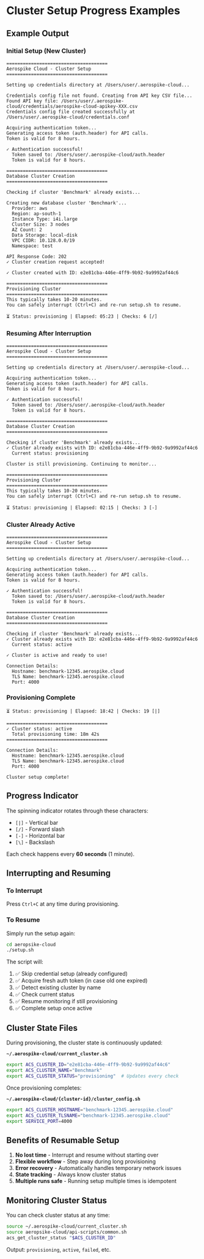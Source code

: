 # Cluster Setup Progress Examples

## Example Output

### Initial Setup (New Cluster)

```
=====================================
Aerospike Cloud - Cluster Setup
=====================================

Setting up credentials directory at /Users/user/.aerospike-cloud...

Credentials config file not found. Creating from API key CSV file...
Found API key file: /Users/user/.aerospike-cloud/credentials/aerospike-cloud-apikey-XXX.csv
Credentials config file created successfully at /Users/user/.aerospike-cloud/credentials.conf

Acquiring authentication token...
Generating access token (auth.header) for API calls.
Token is valid for 8 hours.

✓ Authentication successful!
  Token saved to: /Users/user/.aerospike-cloud/auth.header
  Token is valid for 8 hours.

=====================================
Database Cluster Creation
=====================================

Checking if cluster 'Benchmark' already exists...

Creating new database cluster 'Benchmark'...
  Provider: aws
  Region: ap-south-1
  Instance Type: i4i.large
  Cluster Size: 3 nodes
  AZ Count: 2
  Data Storage: local-disk
  VPC CIDR: 10.128.0.0/19
  Namespace: test

API Response Code: 202
✓ Cluster creation request accepted!

✓ Cluster created with ID: e2e81cba-446e-4ff9-9b92-9a9992af44c6

=====================================
Provisioning Cluster
=====================================
This typically takes 10-20 minutes.
You can safely interrupt (Ctrl+C) and re-run setup.sh to resume.

⏳ Status: provisioning | Elapsed: 05:23 | Checks: 6 [/]
```

### Resuming After Interruption

```
=====================================
Aerospike Cloud - Cluster Setup
=====================================

Setting up credentials directory at /Users/user/.aerospike-cloud...

Acquiring authentication token...
Generating access token (auth.header) for API calls.
Token is valid for 8 hours.

✓ Authentication successful!
  Token saved to: /Users/user/.aerospike-cloud/auth.header
  Token is valid for 8 hours.

=====================================
Database Cluster Creation
=====================================

Checking if cluster 'Benchmark' already exists...
✓ Cluster already exists with ID: e2e81cba-446e-4ff9-9b92-9a9992af44c6
  Current status: provisioning

Cluster is still provisioning. Continuing to monitor...

=====================================
Provisioning Cluster
=====================================
This typically takes 10-20 minutes.
You can safely interrupt (Ctrl+C) and re-run setup.sh to resume.

⏳ Status: provisioning | Elapsed: 02:15 | Checks: 3 [-]
```

### Cluster Already Active

```
=====================================
Aerospike Cloud - Cluster Setup
=====================================

Setting up credentials directory at /Users/user/.aerospike-cloud...

Acquiring authentication token...
Generating access token (auth.header) for API calls.
Token is valid for 8 hours.

✓ Authentication successful!
  Token saved to: /Users/user/.aerospike-cloud/auth.header
  Token is valid for 8 hours.

=====================================
Database Cluster Creation
=====================================

Checking if cluster 'Benchmark' already exists...
✓ Cluster already exists with ID: e2e81cba-446e-4ff9-9b92-9a9992af44c6
  Current status: active

✓ Cluster is active and ready to use!

Connection Details:
  Hostname: benchmark-12345.aerospike.cloud
  TLS Name: benchmark-12345.aerospike.cloud
  Port: 4000
```

### Provisioning Complete

```
⏳ Status: provisioning | Elapsed: 18:42 | Checks: 19 [|]

=====================================
✓ Cluster status: active
  Total provisioning time: 18m 42s
=====================================

Connection Details:
  Hostname: benchmark-12345.aerospike.cloud
  TLS Name: benchmark-12345.aerospike.cloud
  Port: 4000

Cluster setup complete!
```

## Progress Indicator

The spinning indicator rotates through these characters:
- `[|]` - Vertical bar
- `[/]` - Forward slash  
- `[-]` - Horizontal bar
- `[\]` - Backslash

Each check happens every **60 seconds** (1 minute).

## Interrupting and Resuming

### To Interrupt
Press `Ctrl+C` at any time during provisioning.

### To Resume
Simply run the setup again:
```bash
cd aeropsike-cloud
./setup.sh
```

The script will:
1. ✅ Skip credential setup (already configured)
2. ✅ Acquire fresh auth token (in case old one expired)
3. ✅ Detect existing cluster by name
4. ✅ Check current status
5. ✅ Resume monitoring if still provisioning
6. ✅ Complete setup once active

## Cluster State Files

During provisioning, the cluster state is continuously updated:

**`~/.aerospike-cloud/current_cluster.sh`**
```bash
export ACS_CLUSTER_ID="e2e81cba-446e-4ff9-9b92-9a9992af44c6"
export ACS_CLUSTER_NAME="Benchmark"
export ACS_CLUSTER_STATUS="provisioning"  # Updates every check
```

Once provisioning completes:

**`~/.aerospike-cloud/{cluster-id}/cluster_config.sh`**
```bash
export ACS_CLUSTER_HOSTNAME="benchmark-12345.aerospike.cloud"
export ACS_CLUSTER_TLSNAME="benchmark-12345.aerospike.cloud"
export SERVICE_PORT=4000
```

## Benefits of Resumable Setup

1. **No lost time** - Interrupt and resume without starting over
2. **Flexible workflow** - Step away during long provisioning
3. **Error recovery** - Automatically handles temporary network issues
4. **State tracking** - Always know cluster status
5. **Multiple runs safe** - Running setup multiple times is idempotent

## Monitoring Cluster Status

You can check cluster status at any time:

```bash
source ~/.aerospike-cloud/current_cluster.sh
source aeropsike-cloud/api-scripts/common.sh
acs_get_cluster_status "$ACS_CLUSTER_ID"
```

Output: `provisioning`, `active`, `failed`, etc.

